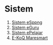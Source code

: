 # Sistem

1. [Sistem eSppng](http://taiping.mrsm.edu.my/esppng-redirect.asp)
2. [Sistem eGuru](http://taiping.mrsm.edu.my/eguru-redirect.asp)
3. [Sistem ePelajar](http://taiping.mrsm.edu.my/epelajar-redirect.asp)
4. [E-KoQ Maresmart](https://datastudio.google.com/reporting/21faa56c-91d4-4343-a1cf-1e5b9d4cdf08/page/3Ty0B)